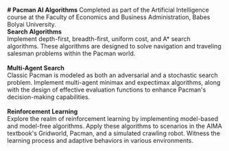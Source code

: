 **# Pacman AI Algorithms**
Completed as part of the Artificial Intelligence course at the Faculty of Economics and Business Administration, Babes Bolyai University.
<br>
**Search Algorithms**<br>
Implement depth-first, breadth-first, uniform cost, and A* search algorithms. These algorithms are designed to solve navigation and traveling salesman problems within the Pacman world.
<br>
<br>
**Multi-Agent Search**<br>
Classic Pacman is modeled as both an adversarial and a stochastic search problem. Implement multi-agent minimax and expectimax algorithms, along with the design of effective evaluation functions to enhance Pacman's decision-making capabilities.
<br>
<br>
**Reinforcement Learning**<br>
Explore the realm of reinforcement learning by implementing model-based and model-free algorithms. Apply these algorithms to scenarios in the AIMA textbook's Gridworld, Pacman, and a simulated crawling robot. Witness the learning process and adaptive behaviors in various environments.
